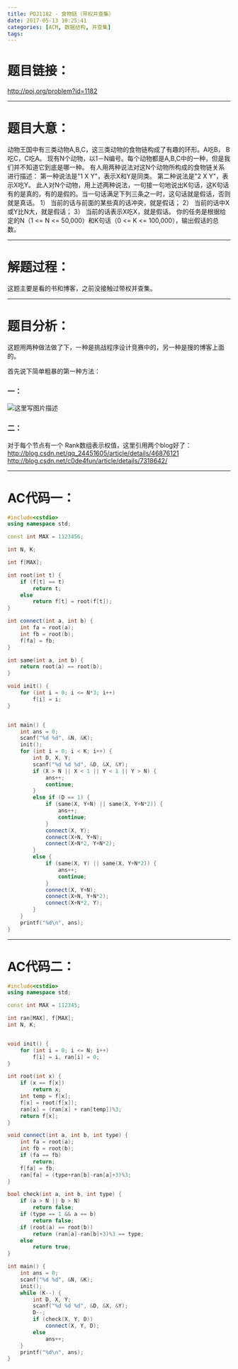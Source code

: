 ```yaml
---
title: POJ1182 - 食物链（带权并查集）
date: 2017-05-13 10:25:41
categories: [ACM, 数据结构, 并查集]
tags:
---
```

# 题目链接：
 http://poj.org/problem?id=1182

----------------

# 题目大意：
动物王国中有三类动物A,B,C，这三类动物的食物链构成了有趣的环形。A吃B， B吃C，C吃A。 
现有N个动物，以1－N编号。每个动物都是A,B,C中的一种，但是我们并不知道它到底是哪一种。 
有人用两种说法对这N个动物所构成的食物链关系进行描述： 
第一种说法是"1 X Y"，表示X和Y是同类。 
第二种说法是"2 X Y"，表示X吃Y。 
此人对N个动物，用上述两种说法，一句接一句地说出K句话，这K句话有的是真的，有的是假的。当一句话满足下列三条之一时，这句话就是假话，否则就是真话。 
1）	当前的话与前面的某些真的话冲突，就是假话； 
2）	当前的话中X或Y比N大，就是假话； 
3）	当前的话表示X吃X，就是假话。 
你的任务是根据给定的N（1 <= N <= 50,000）和K句话（0 <= K <= 100,000），输出假话的总数。 

-------------------------

# 解题过程：
 这题主要是看的书和博客，之前没接触过带权并查集。

------------------
# 题目分析：

 这题用两种做法做了下，一种是挑战程序设计竞赛中的，另一种是搜的博客上面的。

 首先说下简单粗暴的第一种方法：
### 一：
![这里写图片描述](http://img.blog.csdn.net/20170513100611130?watermark/2/text/aHR0cDovL2Jsb2cuY3Nkbi5uZXQvQUNNX0Zpc2g=/font/5a6L5L2T/fontsize/400/fill/I0JBQkFCMA==/dissolve/70/gravity/SouthEast)

### 二：

 对于每个节点有一个 Rank数组表示权值，这里引用两个blog好了：
 http://blog.csdn.net/qq_24451605/article/details/46876121
 http://blog.csdn.net/c0de4fun/article/details/7318642/

------------------------

# AC代码一：
```cpp
#include<cstdio>
using namespace std;

const int MAX = 1123456;

int N, K;

int f[MAX];

int root(int t) {
    if (f[t] == t)
        return t;
    else
        return f[t] = root(f[t]);
}

int connect(int a, int b) {
    int fa = root(a);
    int fb = root(b);
    f[fa] = fb;
}

int same(int a, int b) {
    return root(a) == root(b);
}

void init() {
    for (int i = 0; i <= N*3; i++)
        f[i] = i;
}


int main() {
    int ans = 0;
    scanf("%d %d", &N, &K);
    init();
    for (int i = 0; i < K; i++) {
        int D, X, Y;
        scanf("%d %d %d", &D, &X, &Y);
        if (X > N || X < 1 || Y < 1 || Y > N) {
            ans++;
            continue;
        }
        else if (D == 1) {
            if (same(X, Y+N) || same(X, Y+N*2)) {
                ans++;
                continue;
            }
            connect(X, Y);
            connect(X+N, Y+N);
            connect(X+N*2, Y+N*2);
        }
        else {
            if (same(X, Y) || same(X, Y+N*2)) {
                ans++;
                continue;
            }
            connect(X, Y+N);
            connect(X+N, Y+N*2);
            connect(X+N*2, Y);
        }
    }
    printf("%d\n", ans);
}
```
-------------------------------

# AC代码二：
```cpp
#include<cstdio>
using namespace std;

const int MAX = 112345;

int ran[MAX], f[MAX];
int N, K;


void init() {
    for (int i = 0; i <= N; i++)
        f[i] = i, ran[i] = 0;
}

int root(int x) {
    if (x == f[x])
        return x;
    int temp = f[x];
    f[x] = root(f[x]);
    ran[x] = (ran[x] + ran[temp])%3;
    return f[x];
}

void connect(int a, int b, int type) {
    int fa = root(a);
    int fb = root(b);
    if (fa == fb)
        return;
    f[fa] = fb;
    ran[fa] = (type+ran[b]-ran[a]+3)%3;
}

bool check(int a, int b, int type) {
    if (a > N || b > N)
        return false;
    if (type == 1 && a == b)
        return false;
    if (root(a) == root(b))
        return (ran[a]-ran[b]+3)%3 == type;
    else
        return true;
}

int main() {
    int ans = 0;
    scanf("%d %d", &N, &K);
    init();
    while (K--) {
        int D, X, Y;
        scanf("%d %d %d", &D, &X, &Y);
        D--;
        if (check(X, Y, D))
            connect(X, Y, D);
        else
            ans++;
    }
    printf("%d\n", ans);
}
```
